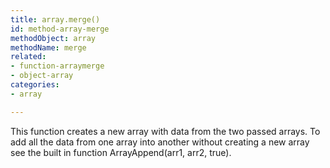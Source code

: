 ```yaml
---
title: array.merge()
id: method-array-merge
methodObject: array
methodName: merge
related:
- function-arraymerge
- object-array
categories:
- array

---
```


This function creates a new array with data from the two passed arrays. To add all the data from one array into another without creating a new array see the built in function ArrayAppend(arr1, arr2, true).